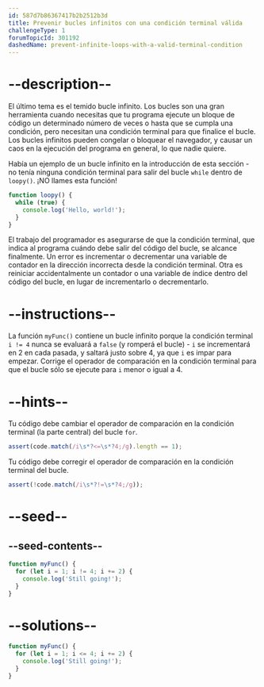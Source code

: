 ```yaml
---
id: 587d7b86367417b2b2512b3d
title: Prevenir bucles infinitos con una condición terminal válida
challengeType: 1
forumTopicId: 301192
dashedName: prevent-infinite-loops-with-a-valid-terminal-condition
---
```


# --description--

El último tema es el temido bucle infinito. Los bucles son una gran herramienta cuando necesitas que tu programa ejecute un bloque de código un determinado número de veces o hasta que se cumpla una condición, pero necesitan una condición terminal para que finalice el bucle. Los bucles infinitos pueden congelar o bloquear el navegador, y causar un caos en la ejecución del programa en general, lo que nadie quiere.

Había un ejemplo de un bucle infinito en la introducción de esta sección - no tenía ninguna condición terminal para salir del bucle `while` dentro de `loopy()`. ¡NO llames esta función!

```js
function loopy() {
  while (true) {
    console.log('Hello, world!');
  }
}
```

El trabajo del programador es asegurarse de que la condición terminal, que indica al programa cuándo debe salir del código del bucle, se alcance finalmente. Un error es incrementar o decrementar una variable de contador en la dirección incorrecta desde la condición terminal. Otra es reiniciar accidentalmente un contador o una variable de índice dentro del código del bucle, en lugar de incrementarlo o decrementarlo.

# --instructions--

La función `myFunc()` contiene un bucle infinito porque la condición terminal `i != 4` nunca se evaluará a `false` (y romperá el bucle) - `i` se incrementará en 2 en cada pasada, y saltará justo sobre 4, ya que `i` es impar para empezar. Corrige el operador de comparación en la condición terminal para que el bucle sólo se ejecute para `i` menor o igual a 4.

# --hints--

Tu código debe cambiar el operador de comparación en la condición terminal (la parte central) del bucle `for`.

```js
assert(code.match(/i\s*?<=\s*?4;/g).length == 1);
```

Tu código debe corregir el operador de comparación en la condición terminal del bucle.

```js
assert(!code.match(/i\s*?!=\s*?4;/g));
```

# --seed--

## --seed-contents--

```js
function myFunc() {
  for (let i = 1; i != 4; i += 2) {
    console.log('Still going!');
  }
}
```

# --solutions--

```js
function myFunc() {
  for (let i = 1; i <= 4; i += 2) {
    console.log('Still going!');
  }
}
```

